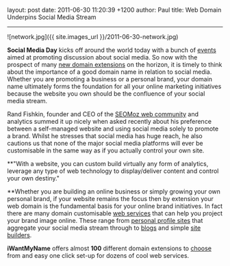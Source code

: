 layout: post
date: 2011-06-30 11:20:39 +1200
author: Paul
title: Web Domain Underpins Social Media Stream



----

![network.jpg]({{ site.images_url }}/2011-06-30-network.jpg)

**Social Media Day** kicks off around the world today with a bunch of [events](http://up.org.nz/events/social_media_day_mashup) aimed at promoting discussion about social media. So now with the prospect of many [new domain extensions](https://iwantmyname.com/blog/2011/06/new-era-unfolds-for-domains.html) on the horizon, it is timely to think about the importance of a good domain name in relation to social media. Whether you are promoting a business or a personal brand, your domain name ultimately forms the foundation for all your online marketing initiatives because the website you own should be the confluence of your social media stream.

Rand Fishkin, founder and CEO of the [SEOMoz web community](http://www.seomoz.org/blog) and analytics summed it up nicely when asked recently about his preference between a self-managed website and using social media solely to promote a brand. Whilst he stresses that social media has huge reach, he also cautions us that none of the major social media platforms will ever be customisable in the same way as if you actually control your own site.

**"With a website, you can custom build virtually any form of analytics, leverage any type of web technology to display/deliver content and control your own destiny."

**Whether you are building an online business or simply growing your own personal brand, if your website remains the focus then by extension your web domain is the fundamental basis for your online brand initiatives. In fact there are many domain customisable [web services](https://iwantmyname.co.nz/services) that can help you project your brand image online. These range from [personal profile sites](https://iwantmyname.co.nz/services/personal-profile/) that aggregate your social media stream through to [blogs](https://iwantmyname.co.nz/services/blog-hosting/) and simple [site builders](https://iwantmyname.co.nz/services/website-builder/). 

**iWantMyName** offers almost **100** different domain extensions to [choose](https://iwantmyname.co.nz/) from and easy one click set-up for dozens of cool web services.
